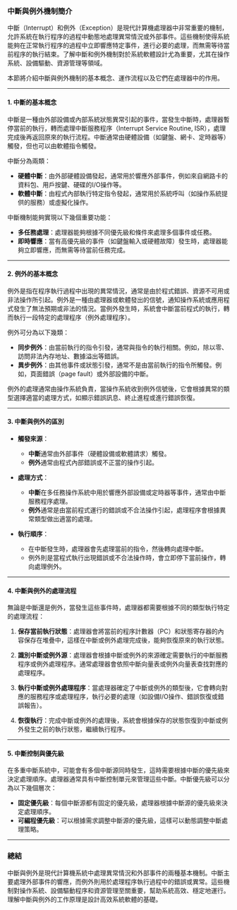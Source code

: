 ### 中斷與例外機制簡介

中斷（Interrupt）和例外（Exception）是現代計算機處理器中非常重要的機制，允許系統在執行程序的過程中動態地處理異常情況或外部事件。這些機制使得系統能夠在正常執行程序的過程中立即響應特定事件，進行必要的處理，而無需等待當前程序的執行結束。了解中斷和例外機制對於系統軟體設計尤為重要，尤其在操作系統、設備驅動、資源管理等領域。

本節將介紹中斷與例外機制的基本概念、運作流程以及它們在處理器中的作用。

---

#### 1. **中斷的基本概念**

中斷是一種由外部設備或內部系統狀態異常引起的事件，當發生中斷時，處理器暫停當前的執行，轉而處理中斷服務程序（Interrupt Service Routine, ISR），處理完成後再返回原來的執行流程。中斷通常由硬體設備（如鍵盤、網卡、定時器等）觸發，但也可以由軟體指令觸發。

中斷分為兩類：

- **硬體中斷**：由外部硬體設備發起，通常用於響應外部事件，例如來自網路卡的資料包、用戶按鍵、硬碟的I/O操作等。
- **軟體中斷**：由程式內部執行特定指令發起，通常用於系統呼叫（如操作系統提供的服務）或虛擬化操作。

中斷機制能夠實現以下幾個重要功能：

- **多任務處理**：處理器能夠根據不同優先級和條件來處理多個事件或任務。
- **即時響應**：當有高優先級的事件（如鍵盤輸入或硬體故障）發生時，處理器能夠立即響應，而無需等待當前任務完成。

---

#### 2. **例外的基本概念**

例外是指在程序執行過程中出現的異常情況，通常是由於程式錯誤、資源不可用或非法操作所引起。例外是一種由處理器或軟體發出的信號，通知操作系統或應用程式發生了無法預期或非法的情況。當例外發生時，系統會中斷當前程式的執行，轉而執行一段特定的處理程序（例外處理程序）。

例外可分為以下幾類：

- **同步例外**：由當前執行的指令引發，通常與指令的執行相關。例如，除以零、訪問非法內存地址、數據溢出等錯誤。
- **異步例外**：由其他事件或狀態引發，通常不是由當前執行的指令所觸發。例如，頁面錯誤（page fault）或外部設備的中斷。

例外的處理通常由操作系統負責，當操作系統收到例外信號後，它會根據異常的類型選擇適當的處理方式，如顯示錯誤訊息、終止進程或進行錯誤恢復。

---

#### 3. **中斷與例外的區別**

- **觸發來源**：
  - **中斷**通常由外部事件（硬體設備或軟體請求）觸發。
  - **例外**通常由程式內部錯誤或不正當的操作引起。

- **處理方式**：
  - **中斷**在多任務操作系統中用於響應外部設備或定時器等事件，通常由中斷服務程序處理。
  - **例外**通常是由當前程式運行的錯誤或不合法操作引起，處理程序會根據異常類型做出適當的處理。

- **執行順序**：
  - 在中斷發生時，處理器會先處理當前的指令，然後轉向處理中斷。
  - 例外則是當程式執行出現錯誤或不合法操作時，會立即停下當前操作，轉向處理例外。

---

#### 4. **中斷與例外的處理流程**

無論是中斷還是例外，當發生這些事件時，處理器都需要根據不同的類型執行特定的處理流程：

1. **保存當前執行狀態**：處理器會將當前的程序計數器（PC）和狀態寄存器的內容保存在堆疊中，這樣在中斷或例外處理完成後，能夠恢復原來的執行狀態。
   
2. **識別中斷或例外源**：處理器會根據中斷或例外的來源確定需要執行的中斷服務程序或例外處理程序。通常處理器會依照中斷向量表或例外向量表查找對應的處理程序。

3. **執行中斷或例外處理程序**：當處理器確定了中斷或例外的類型後，它會轉向對應的服務程序或處理程序，執行必要的處理（如設備I/O操作、錯誤恢復或錯誤報告）。

4. **恢復執行**：完成中斷或例外的處理後，系統會根據保存的狀態恢復到中斷或例外發生之前的執行狀態，繼續執行程序。

---

#### 5. **中斷控制與優先級**

在多重中斷系統中，可能會有多個中斷源同時發生，這時需要根據中斷的優先級來決定處理順序。處理器通常具有中斷控制單元來管理這些中斷。中斷優先級可以分為以下幾個層次：

- **固定優先級**：每個中斷源都有固定的優先級，處理器根據中斷源的優先級來決定處理順序。
- **可編程優先級**：可以根據需求調整中斷源的優先級，這樣可以動態調整中斷處理策略。

---

### 總結

中斷與例外是現代計算機系統中處理異常情況和外部事件的兩種基本機制。中斷主要處理外部事件的響應，而例外則用於處理程序執行過程中的錯誤或異常。這些機制對操作系統、設備驅動程序和資源管理至關重要，幫助系統高效、穩定地運行。理解中斷與例外的工作原理是設計高效系統軟體的基礎。